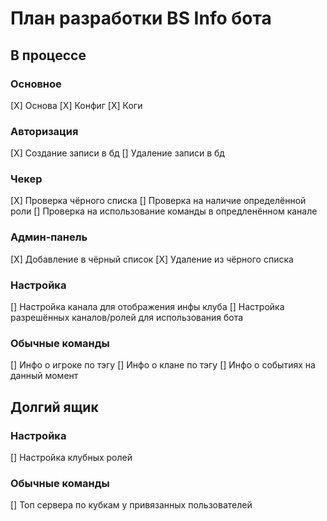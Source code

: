 
# План разработки BS Info бота

## В процессе
### Основное
[X] Основа
[X] Конфиг
[X] Коги

### Авторизация
[X] Создание записи в бд
[] Удаление записи в бд

### Чекер
[X] Проверка чёрного списка
[] Проверка на наличие определённой роли
[] Проверка на использование команды в опредленённом канале

### Админ-панель
[X] Добавление в чёрный список
[X] Удаление из чёрного списка

### Настройка
[] Настройка канала для отображения инфы клуба
[] Настройка разрешённых каналов/ролей для использования бота

### Обычные команды
[] Инфо о игроке по тэгу
[] Инфо о клане по тэгу
[] Инфо о событиях на данный момент

## Долгий ящик
### Настройка
[] Настройка клубных ролей

### Обычные команды
[] Топ сервера по кубкам у привязанных пользователей
